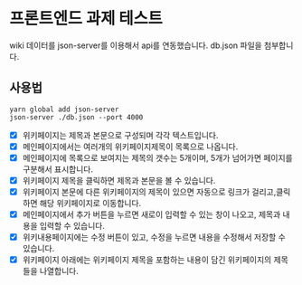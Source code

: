 # 프론트엔드 과제 테스트

wiki 데이터를 json-server를 이용해서 api를 연동했습니다.
db.json 파일을 첨부합니다.

## 사용법

```
yarn global add json-server
json-server ./db.json --port 4000
```

- [x] 위키페이지는 제목과 본문으로 구성되며 각각 텍스트입니다.
- [x] 메인페이지에서는 여러개의 위키페이지제목이 목록으로 나옵니다.
- [x] 메인페이지에 목록으로 보여지는 제목의 갯수는 5개이며, 5개가 넘어가면 페이지를 구분해서 표시합니다.
- [x] 위키페이지 제목을 클릭하면 제목과 본문을 볼 수 있습니다.
- [x] 위키페이지 본문에 다른 위키페이지의 제목이 있으면 자동으로 링크가 걸리고,클릭하면 해당 위키페이지로 이동합니다.
- [x] 메인페이지에서 추가 버튼을 누르면 새로이 입력할 수 있는 창이 나오고, 제목과 내용을 입력할 수 있습니다.
- [x] 위키내용페이지에는 수정 버튼이 있고, 수정을 누르면 내용을 수정해서 저장할 수 있습니다.
- [x] 위키페이지 아래에는 위키페이지 제목을 포함하는 내용이 담긴 위키페이지의 제목들을 나열합니다.
